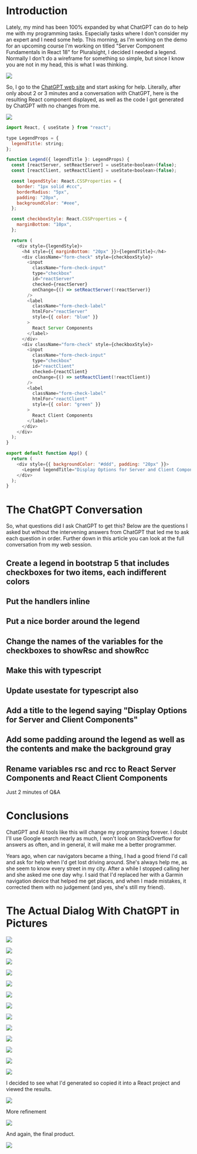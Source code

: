 # Introduction

Lately, my mind has been 100% expanded by what ChatGPT can do to help me with my programming tasks. Especially tasks where I don't consider my an expert and I need some help. This morning, as I'm working on the demo for an upcoming course I'm working on titled "Server Component Fundamentals in React 18" for Pluralsight, I decided I needed a legend. Normally I don't do a wireframe for something so simple, but since I know you are not in my head, this is what I was thinking.

![](../assets/posts/2023-04-02-building-a-bootstrap-5-legend-with-chatgpt-help/0.png)

So, I go to the <a href="https://chat.openai.com/chat" target="_blank">ChatGPT web site</a> and start asking for help. Literally, after only about 2 or 3 minutes and a conversation with ChatGPT, here is the resulting React component displayed, as well as the code I got generated by ChatGPT with no changes from me.

![](../assets/posts/2023-04-02-building-a-bootstrap-5-legend-with-chatgpt-help/17.png)


```JavaScript
import React, { useState } from "react";

type LegendProps = {
  legendTitle: string;
};

function Legend({ legendTitle }: LegendProps) {
  const [reactServer, setReactServer] = useState<boolean>(false);
  const [reactClient, setReactClient] = useState<boolean>(false);

  const legendStyle: React.CSSProperties = {
    border: "1px solid #ccc",
    borderRadius: "5px",
    padding: "20px",
    backgroundColor: "#eee",
  };

  const checkboxStyle: React.CSSProperties = {
    marginBottom: "10px",
  };

  return (
    <div style={legendStyle}>
      <h4 style={{ marginBottom: "20px" }}>{legendTitle}</h4>
      <div className="form-check" style={checkboxStyle}>
        <input
          className="form-check-input"
          type="checkbox"
          id="reactServer"
          checked={reactServer}
          onChange={() => setReactServer(!reactServer)}
        />
        <label
          className="form-check-label"
          htmlFor="reactServer"
          style={{ color: "blue" }}
        >
          React Server Components
        </label>
      </div>
      <div className="form-check" style={checkboxStyle}>
        <input
          className="form-check-input"
          type="checkbox"
          id="reactClient"
          checked={reactClient}
          onChange={() => setReactClient(!reactClient)}
        />
        <label
          className="form-check-label"
          htmlFor="reactClient"
          style={{ color: "green" }}
        >
          React Client Components
        </label>
      </div>
    </div>
  );
}

export default function App() {
  return (
    <div style={{ backgroundColor: "#ddd", padding: "20px" }}>
      <Legend legendTitle="Display Options for Server and Client Components" />
    </div>
  );
}

```

# The ChatGPT Conversation

So, what questions did I ask ChatGPT to get this?  Below are the questions I asked but without the intervening answers from ChatGPT that led me to ask each question in order.  Further down in this article you can look at the full conversation from my web session.

## Create a legend in bootstrap 5 that includes checkboxes for two items, each indifferent colors

## Put the handlers inline

## Put a nice border around the legend

## Change the names of the variables for the checkboxes to showRsc and showRcc

## Make this with typescript

## Update usestate for typescript also

## Add a title to the legend saying "Display Options for Server and Client Components"

## Add some padding around the legend as well as the contents and make the background gray

## Rename variables rsc and rcc to React Server Components and React Client Components

Just 2 minutes of Q&A

# Conclusions

ChatGPT and AI tools like this will change my programming forever. I doubt I'll use Google search nearly as much, I won't look on StackOverflow for answers as often, and in general, it will make me a better programmer.

Years ago, when car navigators became a thing, I had a good friend I'd call and ask for help when I'd get lost driving around. She's always help me, as she seem to know every street in my city.  After a while I stopped calling her and she asked me one day why. I said that I'd replaced her with a Garmin navigation device that helped me get places, and when I made mistakes, it corrected them with no judgement (and yes, she's still my friend).

# The Actual Dialog With ChatGPT in Pictures

![](../assets/posts/2023-04-02-building-a-bootstrap-5-legend-with-chatgpt-help/2.png)


![](../assets/posts/2023-04-02-building-a-bootstrap-5-legend-with-chatgpt-help/3.png)

![](../assets/posts/2023-04-02-building-a-bootstrap-5-legend-with-chatgpt-help/4.png)

![](../assets/posts/2023-04-02-building-a-bootstrap-5-legend-with-chatgpt-help/5.png)

![](../assets/posts/2023-04-02-building-a-bootstrap-5-legend-with-chatgpt-help/6.png)

![](../assets/posts/2023-04-02-building-a-bootstrap-5-legend-with-chatgpt-help/7.png)

![](../assets/posts/2023-04-02-building-a-bootstrap-5-legend-with-chatgpt-help/8.png)

![](../assets/posts/2023-04-02-building-a-bootstrap-5-legend-with-chatgpt-help/9.png)

![](../assets/posts/2023-04-02-building-a-bootstrap-5-legend-with-chatgpt-help/10.png)

![](../assets/posts/2023-04-02-building-a-bootstrap-5-legend-with-chatgpt-help/11.png)

![](../assets/posts/2023-04-02-building-a-bootstrap-5-legend-with-chatgpt-help/12.png)

![](../assets/posts/2023-04-02-building-a-bootstrap-5-legend-with-chatgpt-help/13.png)

![](../assets/posts/2023-04-02-building-a-bootstrap-5-legend-with-chatgpt-help/14.png)

I decided to see what I'd generated so copied it into a React project and viewed the results.

![](../assets/posts/2023-04-02-building-a-bootstrap-5-legend-with-chatgpt-help/15.png)

More refinement

![](../assets/posts/2023-04-02-building-a-bootstrap-5-legend-with-chatgpt-help/16.png)

And again, the final product.

![](../assets/posts/2023-04-02-building-a-bootstrap-5-legend-with-chatgpt-help/17.png)
